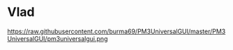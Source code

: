 # Vlad
https://raw.githubusercontent.com/burma69/PM3UniversalGUI/master/PM3UniversalGUI/pm3universalgui.png
